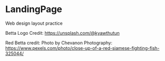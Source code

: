 # LandingPage
Web design layout practice



Betta Logo Credit:
https://unsplash.com/@kyawthutun

Red Betta credit:
Photo by Chevanon Photography: https://www.pexels.com/photo/close-up-of-a-red-siamese-fighting-fish-325044/